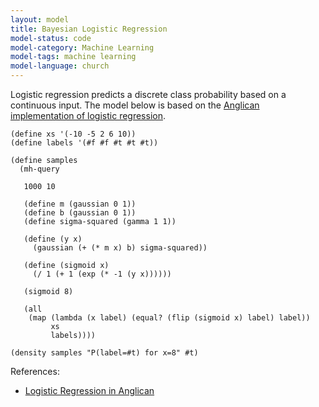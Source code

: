 ```yaml
---
layout: model
title: Bayesian Logistic Regression
model-status: code
model-category: Machine Learning
model-tags: machine learning
model-language: church
---
```


Logistic regression predicts a discrete class probability based on a continuous input. The model below is based on the [Anglican implementation of logistic regression](http://www.robots.ox.ac.uk/~fwood/anglican/examples/logistic_regression/).

    (define xs '(-10 -5 2 6 10))
    (define labels '(#f #f #t #t #t))
    
    (define samples
      (mh-query 
    
       1000 10
    
       (define m (gaussian 0 1))
       (define b (gaussian 0 1))
       (define sigma-squared (gamma 1 1))
    
       (define (y x)
         (gaussian (+ (* m x) b) sigma-squared))
    
       (define (sigmoid x)
         (/ 1 (+ 1 (exp (* -1 (y x))))))
    
       (sigmoid 8)
    
       (all
        (map (lambda (x label) (equal? (flip (sigmoid x) label) label))
             xs
             labels))))
    
    (density samples "P(label=#t) for x=8" #t)
    
References:

- [Logistic Regression in Anglican](http://www.robots.ox.ac.uk/~fwood/anglican/examples/logistic_regression/)
